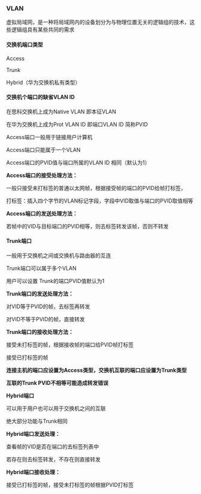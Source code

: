 ### VLAN

虚拟局域网，是一种将局域网内的设备划分为与物理位置无关的逻辑组的技术，这些逻辑组具有某些共同的需求

#### 交换机端口类型

Access

Trunk

Hybrid（华为交换机私有类型）

#### 交换机个端口的缺省VLAN ID

在思科交换机上成为Native VLAN 即本征VLAN

在华为交换机上成为Prot VLAN ID 即端口VLAN ID 简称PVID



Access端口一般用于链接用户计算机

Access端口只能属于一个VLAN

Access端口的PVID值与端口所属的VLAN ID 相同（默认为1）

**Access端口的接受处理方法：**

一般只接受未打标签的普通以太网帧，根据接受帧的端口的PVID给帧打标签，

打标签：插入四个字节的VLAN标记字段，字段中VID取值与端口的PVID取值相等

**Access端口的发送处理方法：**

若帧中的VID与目标端口的PVID相等，则去标签转发该帧，否则不转发



#### Trunk端口

一般用于交换机之间或交换机与路由器的互连

Trunk端口可以属于多个VLAN

用户可以设置 Trunk的端口PVID值默认为1

**Trunk端口的发送处理方法：**

对VID等于PVID的帧，去标签再转发

对VID不等于PVID的帧，直接转发

**Trunk端口的接收处理方法：**

接受未打标签的帧，根据接收帧的端口给PVID帧打标签

接受已打标签的帧



**连接主机的端口应设置为Access类型，交换机互联的端口应设置为Trunk类型**

**互联的Trunk PVID不相等可能造成转发错误**



**Hybrid端口**

可以用于用户也可以用于交换机之间的互联

绝大部分功能与Trunk相同

**Hybrid端口发送处理：**

查看帧的VID是否在端口的去标签列表中

若存在则去标签转发，不存在则直接转发

**Hybrid端口接收处理：**

接受已打标签的帧，接受未打标签的帧根据PVID打标签